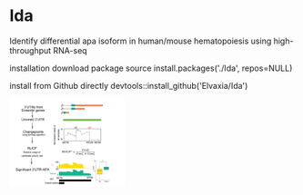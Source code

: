 # Ida
Identify differential apa isoform in human/mouse hematopoiesis using high-throughput RNA-seq

installation
download package source
install.packages('./Ida', repos=NULL)

install from Github directly
devtools::install_github('Elvaxia/Ida')


<img src="./example/CP_APA-01.png" width =40% height=35% />

